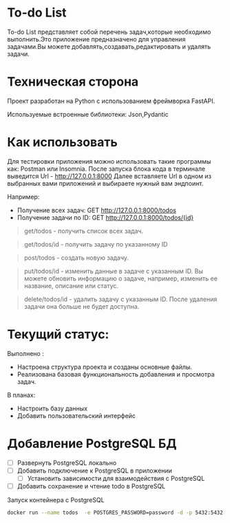 # To-do List 

To-do List представляет собой перечень задач,которые необходимо выполнить.Это приложение предназначено для управления задачами.Вы можете добавлять,создавать,редактировать и удалять задачи.

# Техническая сторона
Проект разработан на Python с использованием фреймворка FastAPI.

Используемые встроенные библиотеки: Json,Pydantic

# Как использовать 
Для тестировки приложения можно использовать такие программы как: Postman или Insomnia.
После запуска блока кода в терминале выведится Url - http://127.0.0.1:8000
Далее вставляете Url в одном из выбранных вами приложений и выбираете нужный вам эндпоинт.

Например: 
- Получение всех задач: GET http://127.0.0.1:8000/todos
- Получение задачи по ID: GET http://127.0.0.1:8000/todos/{id}
>get/todos - получить список всех задач.

>get/todos/id - получить задачу по указанному ID

>post/todos - создать новую задачу.

>put/todos/id - изменить данные в задаче с указанным ID. Вы можете обновить информацию о задаче, например, изменить ее название, описание или статус.

>delete/todos/id - удалить задачу с указанным ID. После удаления задачи она больше не будет доступна.

# Текущий статус: 
Выполнено :
- Настроена структура проекта и созданы основные файлы.
- Реализована базовая функциональность добавления и просмотра задач.

В планах:
- Настроить базу данных
- Добавить пользовательский интерфейс
  

# Добавление PostgreSQL БД
- [ ] Развернуть PostgreSQL локально
- [ ] Добавить подключение к PostgreSQL в приложении
    - [ ] Установить зависимости для взаимодействия с PostgreSQL
- [ ] Добавить сохранение и чтение todo в PostgreSQL

Запуск контейнера с PostgreSQL
```bash
docker run --name todos  -e POSTGRES_PASSWORD=password -d -p 5432:5432 postgres
```